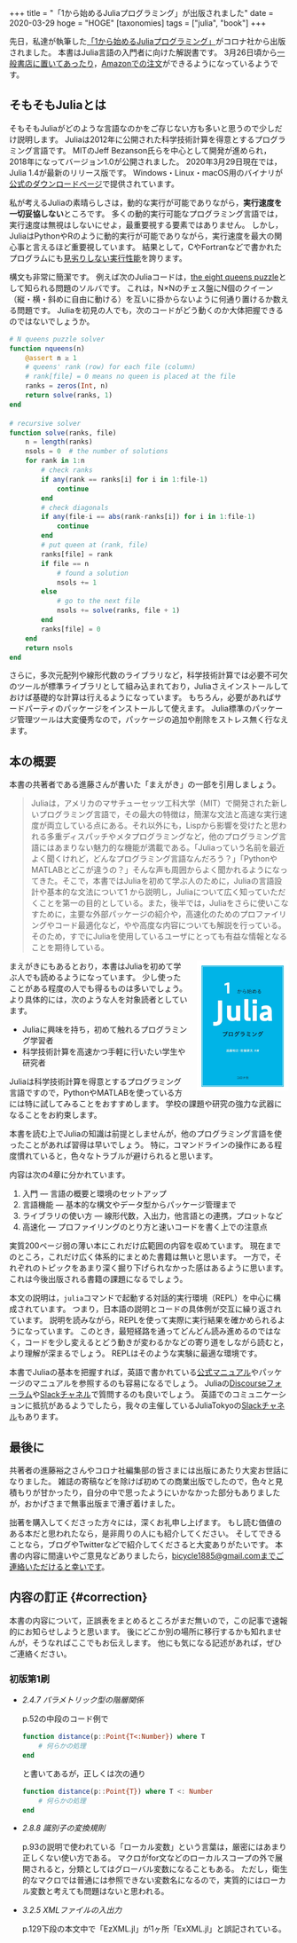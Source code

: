 +++
title = "「1から始めるJuliaプログラミング」が出版されました"
date = 2020-03-29
hoge = "HOGE"
[taxonomies]
tags = ["julia", "book"]
+++

先日，私達が執筆した[「1から始めるJuliaプログラミング」](https://www.coronasha.co.jp/np/isbn/9784339029055/)がコロナ社から出版されました。
本書はJulia言語の入門者に向けた解説書です。
3月26日頃から[一般書店に置いてあったり](https://twitter.com/shosen_bt_pc/status/1242642658696114176)，[Amazonでの注文](https://www.amazon.co.jp/gp/product/433902905X)ができるようになっているようです。

<!-- more -->

## そもそもJuliaとは

そもそもJuliaがどのような言語なのかをご存じない方も多いと思うので少しだけ説明します。
Juliaは2012年に公開された科学技術計算を得意とするプログラミング言語です。
MITのJeff Bezanson氏らを中心として開発が進められ，2018年になってバージョン1.0が公開されました。
2020年3月29日現在では，Julia 1.4が最新のリリース版です。
Windows・Linux・macOS用のバイナリが[公式のダウンロードページ](https://julialang.org/downloads/)で提供されています。

私が考えるJuliaの素晴らしさは，動的な実行が可能でありながら，**実行速度を一切妥協しない**ところです。
多くの動的実行可能なプログラミング言語では，実行速度は無視はしないにせよ，最重要視する要素ではありません。
しかし，JuliaはPythonやRのように動的実行が可能でありながら，実行速度を最大の関心事と言えるほど重要視しています。
結果として，CやFortranなどで書かれたプログラムにも[見劣りしない実行性能](https://julialang.org/benchmarks/)を誇ります。

構文も非常に簡潔です。
例えば次のJuliaコードは，[the eight queens puzzle](https://en.wikipedia.org/wiki/Eight_queens_puzzle)として知られる問題のソルバです。
これは，N×Nのチェス盤にN個のクイーン（縦・横・斜めに自由に動ける）を互いに掛からないように何通り置けるか数える問題です。
Juliaを初見の人でも，次のコードがどう動くのか大体把握できるのではないでしょうか。
```julia
# N queens puzzle solver
function nqueens(n)
    @assert n ≥ 1
    # queens' rank (row) for each file (column)
    # rank[file] = 0 means no queen is placed at the file
    ranks = zeros(Int, n)
    return solve(ranks, 1)
end

# recursive solver
function solve(ranks, file)
    n = length(ranks)
    nsols = 0  # the number of solutions
    for rank in 1:n
        # check ranks
        if any(rank == ranks[i] for i in 1:file-1)
            continue
        end
        # check diagonals
        if any(file-i == abs(rank-ranks[i]) for i in 1:file-1)
            continue
        end
        # put queen at (rank, file)
        ranks[file] = rank
        if file == n
            # found a solution
            nsols += 1
        else
            # go to the next file
            nsols += solve(ranks, file + 1)
        end
        ranks[file] = 0
    end
    return nsols
end
```

さらに，多次元配列や線形代数のライブラリなど，科学技術計算では必要不可欠のツールが標準ライブラリとして組み込まれており，Juliaさえインストールしておけば基礎的な計算は行えるようになっています。
もちろん，必要があればサードパーティのパッケージをインストールして使えます。
Julia標準のパッケージ管理ツールは大変優秀なので，パッケージの追加や削除をストレス無く行なえます。


## 本の概要

本書の共著者である進藤さんが書いた「まえがき」の一部を引用しましょう。

> Juliaは，アメリカのマサチューセッツ工科大学（MIT）で開発された新しいプログラミング言語で，その最大の特徴は，簡潔な文法と高速な実行速度が両立している点にある。それ以外にも，Lispから影響を受けたと思われる多重ディスパッチやメタプログラミングなど，他のプログラミング言語にはあまりない魅力的な機能が満載である。「Juliaっていう名前を最近よく聞くけれど，どんなプログラミング言語なんだろう？」「PythonやMATLABとどこが違うの？」そんな声も周囲からよく聞かれるようになってきた。そこで，本書ではJuliaを初めて学ぶ人のために，Juliaの言語設計や基本的な文法について1 から説明し，Juliaについて広く知っていただくことを第一の目的としている。また，後半では，Juliaをさらに使いこなすために，主要な外部パッケージの紹介や，高速化のためのプロファイリングやコード最適化など，やや高度な内容についても解説を行っている。そのため，すでにJuliaを使用しているユーザにとっても有益な情報となることを期待している。

<a href="https://www.coronasha.co.jp/np/isbn/9784339029055/"><img src="book-cover-fs8.png" alt="書影" style="float: right; max-width: 33%; margin-left: 1rem;"></a>
まえがきにもあるとおり，本書はJuliaを初めて学ぶ人でも読めるようになっています。
少し使ったことがある程度の人でも得るものは多いでしょう。
より具体的には，次のような人を対象読者としています。

- Juliaに興味を持ち，初めて触れるプログラミング学習者
- 科学技術計算を高速かつ手軽に行いたい学生や研究者

Juliaは科学技術計算を得意とするプログラミング言語ですので，PythonやMATLABを使っている方には特に試してみることをおすすめします。
学校の課題や研究の強力な武器になることをお約束します。

本書を読む上でJuliaの知識は前提としませんが，他のプログラミング言語を使ったことがあれば習得は早いでしょう。
特に，コマンドラインの操作にある程度慣れていると，色々なトラブルが避けられると思います。

内容は次の4章に分かれています。
1. 入門 ― 言語の概要と環境のセットアップ
2. 言語機能 ― 基本的な構文やデータ型からパッケージ管理まで
3. ライブラリの使い方 ― 線形代数，入出力，他言語との連携，プロットなど
4. 高速化 ― プロファイリングのとり方と速いコードを書く上での注意点

実質200ページ弱の薄い本にこれだけ広範囲の内容を収めています。
現在までのところ，これだけ広く体系的にまとめた書籍は無いと思います。
一方で，それぞれのトピックをあまり深く掘り下げられなかった感はあるように思います。
これは今後出版される書籍の課題になるでしょう。

本文の説明は，`julia`コマンドで起動する対話的実行環境（REPL）を中心に構成されています。
つまり，日本語の説明とコードの具体例が交互に繰り返されています。
説明を読みながら，REPLを使って実際に実行結果を確かめられるようになっています。
このとき，最短経路を通ってどんどん読み進めるのではなく，コードを少し変えるとどう動きが変わるかなどの寄り道をしながら読むと，より理解が深まるでしょう。
REPLはそのような実験に最適な環境です。

本書でJuliaの基本を把握すれば，英語で書かれている[公式マニュアル](https://docs.julialang.org/en/v1/)やパッケージのマニュアルを参照するのも容易になるでしょう。
Juliaの[Discourseフォーラム](https://discourse.julialang.org/)や[Slackチャネル](https://slackinvite.julialang.org/)で質問するのも良いでしょう。
英語でのコミュニケーションに抵抗があるようでしたら，我々の主催しているJuliaTokyoの[Slackチャネル](https://join.slack.com/t/juliatokyo/shared_invite/enQtMzI3MTI1MTcyNTc4LTM3ZDcwOTMwOTE0NjJkZTgyNjU1NjJjNTAzYTI3MTIzMWUwMmI0MmEwNDU5NTcxMTZkY2UwOWZjYjhmNWY0OGU)もあります。


## 最後に

共著者の進藤裕之さんやコロナ社編集部の皆さまには出版にあたり大変お世話になりました。
雑誌の寄稿などを除けば初めての商業出版でしたので，色々と見積もりが甘かったり，自分の中で思ったようにいかなかった部分もありましたが，おかげさまで無事出版まで漕ぎ着けました。

拙著を購入してくださった方々には，深くお礼申し上げます。
もし読む価値のある本だと思われたなら，是非周りの人にも紹介してください。
そしてできることなら，ブログやTwitterなどで紹介してくださると大変ありがたいです。
本書の内容に間違いやご意見などありましたら，bicycle1885@gmail.comまでご連絡いただけると幸いです。


## 内容の訂正 {#correction}

本書の内容について，正誤表をまとめるところがまだ無いので，この記事で速報的にお知らせしようと思います。
後にどこか別の場所に移行するかも知れませんが，そうなればここでもお伝えします。
他にも気になる記述があれば，ぜひご連絡ください。

### 初版第1刷

- *2.4.7 パラメトリック型の階層関係*

    p.52の中段のコード例で
    ```julia
    function distance(p::Point{T<:Number}) where T
        # 何らかの処理
    end
    ```
    と書いてあるが，正しくは次の通り
    ```julia
    function distance(p::Point{T}) where T <: Number
        # 何らかの処理
    end
    ```

- *2.8.8 識別子の変換規則*

    p.93の説明で使われている「ローカル変数」という言葉は，厳密にはあまり正しくない使い方である。
    マクロがfor文などのローカルスコープの外で展開されると，分類としてはグローバル変数になることもある。
    ただし，衛生的なマクロでは普通には参照できない変数名になるので，実質的にはローカル変数と考えても問題はないと思われる。

- *3.2.5 XMLファイルの入出力*

    p.129下段の本文中で「EzXML.jl」が1ヶ所「ExXML.jl」と誤記されている。
